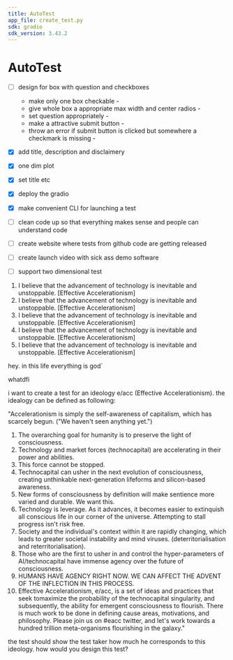 ```yaml
---
title: AutoTest
app_file: create_test.py
sdk: gradio
sdk_version: 3.43.2
---
```

# AutoTest

- [ ] design for box with question and checkboxes
    - make only one box checkable - 
    - give whole box a appropriate max width and center radios - 
    - set question appropriately - 
    - make a attractive submit button - 
    - throw an error if submit button is clicked but somewhere a checkmark is missing - 
- [x] add title, description and disclaimery
- [x] one dim plot
- [x] set title etc
- [x] deploy the gradio
- [x] make convenient CLI for launching a test
- [ ] clean code up so that everything makes sense and people can understand code
- [ ] create website where tests from github code are getting released
- [ ] create launch video with sick ass demo software 
- [ ] support two dimensional test


1. I believe that the advancement of technology is inevitable and unstoppable. [Effective Accelerationism]
2. I believe that the advancement of technology is inevitable and unstoppable. [Effective Accelerationism]
3. I believe that the advancement of technology is inevitable and unstoppable. [Effective Accelerationism]
4. I believe that the advancement of technology is inevitable and unstoppable. [Effective Accelerationism]
5. I believe that the advancement of technology is inevitable and unstoppable. [Effective Accelerationism]

hey. in this life everything is god´


whatdfi 


i want to create a test for an ideology e/acc (Effective Accelerationism). the idealogy can be defined as following:

"Accelerationism is simply the self-awareness of capitalism, which has scarcely begun. ("We haven't seen anything yet.")
1. The overarching goal for humanity is to preserve the light of consciousness.
2. Technology and market forces (technocapital) are accelerating in their power and abilities.
3. This force cannot be stopped.
4. Technocapital can usher in the next evolution of consciousness, creating unthinkable next-generation lifeforms and silicon-based awareness.
5. New forms of consciousness by definition will make sentience more varied and durable. We want this.
6. Technology is leverage. As it advances, it becomes easier to extinquish all conscious life in our corner of the universe.
Attempting to stall progress isn't risk free.
7. Society and the individual's context within it are rapidly changing, which leads to greater societal instability and mind viruses. (deterritorialisation and reterritorialisation).
8. Those who are the first to usher in and control the hyper-parameters of AI/technocapital have immense agency over the future of consciousness.
9. HUMANS HAVE AGENCY RIGHT NOW. WE CAN AFFECT THE ADVENT OF THE
INFLECTION IN THIS PROCESS.
10. Effective Accelerationism, e/acc, is a set of ideas and
practices that seek tomaximize the probability of the
technocapital singularity, and subsequently, the ability for
emergent consciousness to flourish. There is much work to be done in defining cause areas, motivations,
and philosophy. Please join us on #eacc twitter, and let's work
towards a hundred trillion meta-organisms flourishing in the galaxy."

the test should show the test taker how much he corresponds to this ideology. how would you design this test?

